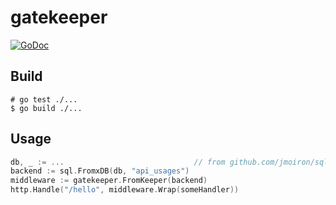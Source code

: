 # gatekeeper

[![GoDoc](https://godoc.org/github.com/Thooms/gatekeeper?status.svg)](https://godoc.org/github.com/Thooms/gatekeeper)


## Build

```
# go test ./...
$ go build ./...
```

## Usage

```go
db, _ := ...                             // from github.com/jmoiron/sqlx
backend := sql.FromxDB(db, "api_usages")
middleware := gatekeeper.FromKeeper(backend)
http.Handle("/hello", middleware.Wrap(someHandler))
```
